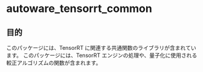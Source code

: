 # autoware_tensorrt_common

## 目的

このパッケージには、TensorRT に関連する共通関数のライブラリが含まれています。
このパッケージには、TensorRT エンジンの処理や、量子化に使用される較正アルゴリズムの関数が含まれます。

